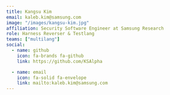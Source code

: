```yaml
---
title: Kangsu Kim
email: kaleb.kim@samsung.com
image: "/images/kangsu-kim.jpg"
affiliation: Security Software Engineer at Samsung Research
role: Harness Reverser & Testlang
teams: ["multilang"]
social:
  - name: github
    icon: fa-brands fa-github
    link: https://github.com/KSAlpha

  - name: email
    icon: fa-solid fa-envelope
    link: mailto:kaleb.kim@samsung.com
---
```

